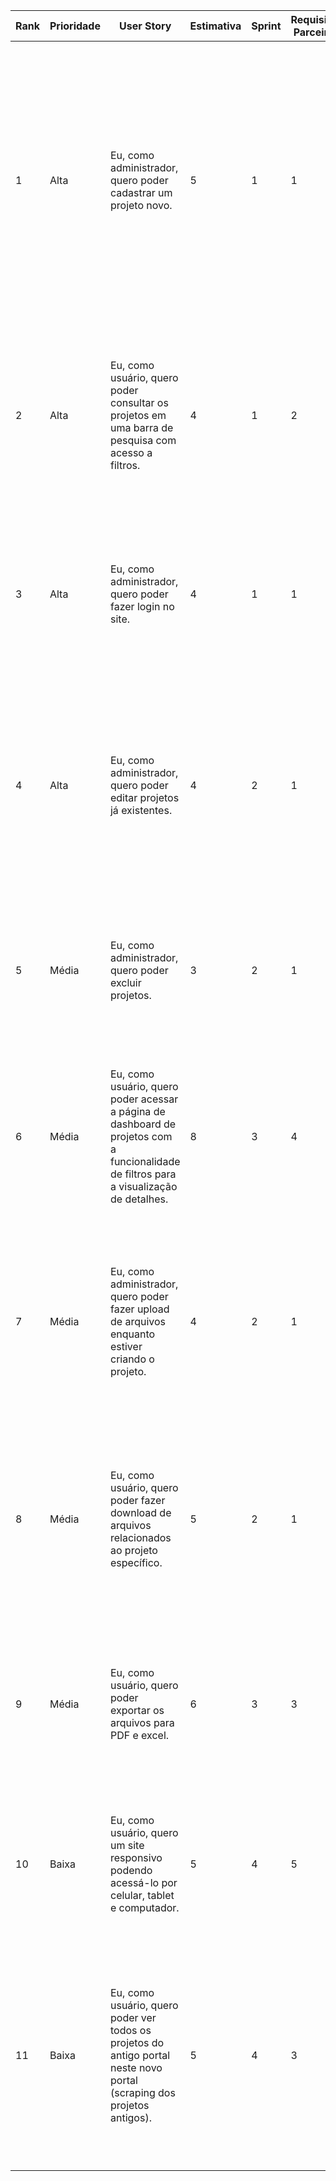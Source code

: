 | Rank | Prioridade | User Story | Estimativa | Sprint | Requisito Parceiro | DoR | DoD | Critérios de Aceitação | Tarefas de Backend | Tarefas de Frontend |
| --- | --- | --- | --- | --- | --- | --- | --- | --- | --- | --- |
| 1 | Alta | Eu, como administrador, quero poder cadastrar um projeto novo. | 5 | 1 | 1 | A definição e validação do endpoint para criação, o planejamento da interface do formulário e a clareza nos critérios de validação dos dados. | O projeto deve ser criado com todos os campos preenchidos corretamente; a validação de dados deve ocorrer no frontend e backend; os dados devem ser armazenados corretamente no banco de dados; os testes automatizados de criação de projeto devem passar. | O projeto deve ser cadastrado com nome, descrição e demais detalhes; o sistema deve exibir uma mensagem de sucesso após o cadastro; o projeto cadastrado deve aparecer na lista de projetos. | Implementar o endpoint para criação de projetos, validar os campos obrigatórios no servidor, garantir o retorno de sucesso ou erro.| Criar o formulário de cadastro de projetos, validar os campos no frontend antes de enviar, implementar feedback visual de sucesso ou erro. |
| 2 | Alta | Eu, como usuário, quero poder consultar os projetos em uma barra de pesquisa com acesso a filtros. | 4 | 1 | 2 | Definição dos filtros, como nome e data de criação; documentação do endpoint de pesquisa. | A barra de pesquisa deve funcionar corretamente; os filtros aplicados devem retornar resultados precisos; a lista de projetos exibida deve estar atualizada. | O usuário deve ser capaz de filtrar projetos por nome e data; os resultados devem corresponder aos filtros aplicados; a pesquisa deve ocorrer em tempo real. | Implementar o endpoint de busca de projetos com filtros; garantir que a consulta ao banco de dados retorne os resultados corretos. |  Criar a barra de pesquisa com filtros visíveis; implementar a lógica de busca em tempo real; atualizar a lista de projetos exibida. |
| 3 | Alta | Eu, como administrador, quero poder fazer login no site. | 4 | 1 | 1 | Requisitos de autenticação definidos; integração com o sistema de usuários clara. | O login deve funcionar corretamente; as credenciais devem ser validadas; o administrador deve ser redirecionado após o login. | O administrador deve poder fazer login com e-mail e senha; erros de login devem ser tratados; o sistema deve manter a sessão do administrador. | Implementar o endpoint de login; validar as credenciais; gerenciar a sessão do administrador. | Criar o formulário de login; implementar a validação de campos; exibir mensagens de erro adequadas. |
| 4 | Alta | Eu, como administrador, quero poder editar projetos já existentes. | 4 | 2 | 1 | Definição do fluxo de edição; validação dos dados que podem ser alterados. | Os projetos devem poder ser editados corretamente; as alterações devem ser salvas no banco de dados. | O administrador deve poder modificar todos os campos do projeto; as alterações devem ser refletidas na lista de projetos; uma mensagem de sucesso deve ser exibida após a edição. | Implementar o endpoint de edição de projetos; validar as alterações. | Criar a interface de edição; preencher os campos com as informações atuais do projeto; implementar feedback visual após a edição. |
| 5 | Média | Eu, como administrador, quero poder excluir projetos. | 3 | 2 | 1 | Processo de exclusão claramente definido; confirmação da exclusão requerida. | O projeto deve ser excluído corretamente; a lista de projetos deve ser atualizada após a exclusão. | O administrador deve ser capaz de excluir um projeto; uma mensagem de confirmação deve ser exibida; a lista deve refletir a exclusão. | Implementar o endpoint de exclusão de projetos; validar a exclusão. | Criar a interface de confirmação de exclusão; implementar feedback visual após a exclusão. |
| 6 | Média | Eu, como usuário, quero poder acessar a página de dashboard de projetos com a funcionalidade de filtros para a visualização de detalhes. | 8 | 3 | 4 | Definição da estrutura da página de dashboard; identificação dos filtros a serem implementados. | A página de dashboard deve carregar corretamente; os filtros devem aplicar-se sem erro; os detalhes dos projetos devem ser exibidos corretamente. | O usuário deve conseguir acessar a página de dashboard; todos os projetos devem ser exibidos com detalhes; a filtragem deve ser intuitiva e funcional. | Implementar o endpoint para obter dados da dashboard; garantir que os dados estejam formatados corretamente. | Criar a interface da página de dashboard; implementar os filtros; garantir que os detalhes dos projetos sejam exibidos corretamente. |
| 7 | Média | Eu, como administrador, quero poder fazer upload de arquivos enquanto estiver criando o projeto. | 4 | 2 | 1 | Processo de upload de arquivos definido; tipos de arquivos permitidos especificados. | O upload deve ocorrer sem erros; arquivos devem ser armazenados corretamente. | O administrador deve conseguir fazer upload de arquivos; uma mensagem de sucesso deve ser exibida após o upload; os arquivos devem estar acessíveis. | Implementar o endpoint de upload; validar os tipos de arquivos; armazenar os arquivos no servidor. | Criar a interface para upload de arquivos; implementar a validação de tipos de arquivo; fornecer feedback visual sobre o status do upload. |
| 8 | Média | Eu, como usuário, quero poder fazer download de arquivos relacionados ao projeto específico. | 5 | 2 | 1 | Identificação dos arquivos que podem ser baixados; confirmação de permissões de acesso. | O download deve ser feito sem erros; arquivos devem ser baixados no formato correto. | O usuário deve conseguir fazer download de arquivos relacionados; uma mensagem de sucesso deve ser exibida após o download; os arquivos devem abrir corretamente. | Implementar o endpoint de download; garantir que os arquivos estejam disponíveis para download. | Criar a interface para download de arquivos; implementar feedback visual após o download. |
| 9 | Média | Eu, como usuário, quero poder exportar os arquivos para PDF e excel. | 6 | 3 | 3 | Definição dos formatos de exportação; confirmação da estrutura dos dados para exportação. | Os arquivos devem ser exportados corretamente para os formatos especificados; a integridade dos dados deve ser mantida. | O usuário deve conseguir exportar os arquivos nos formatos desejados; uma mensagem de sucesso deve ser exibida após a exportação. | Implementar os endpoints de exportação; garantir que os dados sejam formatados corretamente para PDF e Excel. | Criar a interface para exportação de arquivos; implementar feedback visual após a exportação. |
| 10 | Baixa | Eu, como usuário, quero um site responsivo podendo acessá-lo por celular, tablet e computador. | 5 | 4 | 5 | Definição de layouts responsivos para diferentes dispositivos; especificação de tamanhos e dimensões. | O site deve ser acessível em todos os dispositivos; a experiência do usuário deve ser consistente. | O site deve se adaptar corretamente a diferentes tamanhos de tela; todos os elementos devem ser acessíveis e funcionais em dispositivos móveis. | N/A (principalmente frontend). |  Implementar CSS responsivo; testar a interface em diferentes dispositivos; otimizar o layout para smartphones e tablets. |
| 11 | Baixa | Eu, como usuário, quero poder ver todos os projetos do antigo portal neste novo portal (scraping dos projetos antigos). | 5 | 4 | 3 | Requisitos de scraping definidos; integração com o banco de dados do portal antigo clara. | O scraping deve capturar todos os projetos antigos; os projetos devem ser exibidos corretamente no novo portal; erros durante o scraping devem ser tratados. | Todos os projetos antigos devem ser importados; os dados devem ser exibidos da mesma forma que os novos projetos; falhas no processo de scraping devem ser comunicadas ao administrador. | Implementar a lógica de scraping dos dados do portal antigo; garantir a transferência e integração dos dados no novo banco de dados; tratamento de erros e logs do processo de scraping. | Criar a interface para visualização dos projetos antigos; garantir que a exibição seja consistente com os novos projetos; exibir mensagens de erro adequadas em caso de falha no scraping. |